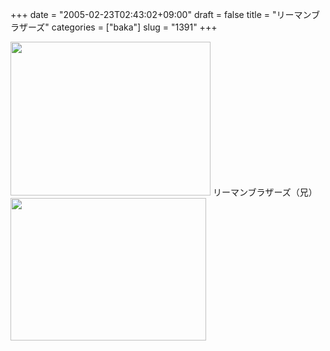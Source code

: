 +++
date = "2005-02-23T02:43:02+09:00"
draft = false
title = "リーマンブラザーズ"
categories = ["baka"]
slug = "1391"
+++

<img src="http://ieiriblog.jugem.jp/?image=4134" width="320" height="246" alt="" class="pict" />
リーマンブラザーズ（兄）

<!--more-->
<img src="http://ieiriblog.jugem.jp/?image=4135" width="313" height="228" alt="" class="pict" />
